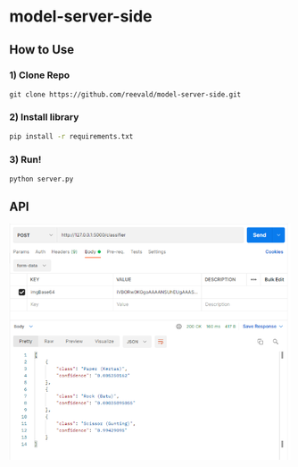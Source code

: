 # model-server-side

## How to Use
### 1) Clone Repo
```
git clone https://github.com/reevald/model-server-side.git
```
### 2) Install library
```bash
pip install -r requirements.txt
```
### 3) Run!
```
python server.py
```
## API
![](sample-api.png)